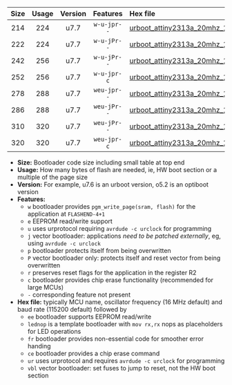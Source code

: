 |Size|Usage|Version|Features|Hex file|
|:-:|:-:|:-:|:-:|:--|
|214|224|u7.7|`w-u-jpr--`|[urboot_attiny2313a_20mhz_19200bps_lednop_ur_vbl.hex](https://raw.githubusercontent.com/stefanrueger/urboot.hex/main/mcus/attiny2313a/fcpu_20mhz/19200_bps/urboot_attiny2313a_20mhz_19200bps_lednop_ur_vbl.hex)|
|222|224|u7.7|`w-u-jPr--`|[urboot_attiny2313a_20mhz_19200bps_ur_vbl.hex](https://raw.githubusercontent.com/stefanrueger/urboot.hex/main/mcus/attiny2313a/fcpu_20mhz/19200_bps/urboot_attiny2313a_20mhz_19200bps_ur_vbl.hex)|
|242|256|u7.7|`w-u-jPr--`|[urboot_attiny2313a_20mhz_19200bps_lednop_fr_ur_vbl.hex](https://raw.githubusercontent.com/stefanrueger/urboot.hex/main/mcus/attiny2313a/fcpu_20mhz/19200_bps/urboot_attiny2313a_20mhz_19200bps_lednop_fr_ur_vbl.hex)|
|252|256|u7.7|`w-u-jpr-c`|[urboot_attiny2313a_20mhz_19200bps_lednop_fr_ce_ur_vbl.hex](https://raw.githubusercontent.com/stefanrueger/urboot.hex/main/mcus/attiny2313a/fcpu_20mhz/19200_bps/urboot_attiny2313a_20mhz_19200bps_lednop_fr_ce_ur_vbl.hex)|
|278|288|u7.7|`weu-jpr--`|[urboot_attiny2313a_20mhz_19200bps_ee_lednop_ur_vbl.hex](https://raw.githubusercontent.com/stefanrueger/urboot.hex/main/mcus/attiny2313a/fcpu_20mhz/19200_bps/urboot_attiny2313a_20mhz_19200bps_ee_lednop_ur_vbl.hex)|
|286|288|u7.7|`weu-jPr--`|[urboot_attiny2313a_20mhz_19200bps_ee_ur_vbl.hex](https://raw.githubusercontent.com/stefanrueger/urboot.hex/main/mcus/attiny2313a/fcpu_20mhz/19200_bps/urboot_attiny2313a_20mhz_19200bps_ee_ur_vbl.hex)|
|310|320|u7.7|`weu-jPr--`|[urboot_attiny2313a_20mhz_19200bps_ee_lednop_fr_ur_vbl.hex](https://raw.githubusercontent.com/stefanrueger/urboot.hex/main/mcus/attiny2313a/fcpu_20mhz/19200_bps/urboot_attiny2313a_20mhz_19200bps_ee_lednop_fr_ur_vbl.hex)|
|320|320|u7.7|`weu-jpr-c`|[urboot_attiny2313a_20mhz_19200bps_ee_lednop_fr_ce_ur_vbl.hex](https://raw.githubusercontent.com/stefanrueger/urboot.hex/main/mcus/attiny2313a/fcpu_20mhz/19200_bps/urboot_attiny2313a_20mhz_19200bps_ee_lednop_fr_ce_ur_vbl.hex)|

- **Size:** Bootloader code size including small table at top end
- **Usage:** How many bytes of flash are needed, ie, HW boot section or a multiple of the page size
- **Version:** For example, u7.6 is an urboot version, o5.2 is an optiboot version
- **Features:**
  + `w` bootloader provides `pgm_write_page(sram, flash)` for the application at `FLASHEND-4+1`
  + `e` EEPROM read/write support
  + `u` uses urprotocol requiring `avrdude -c urclock` for programming
  + `j` vector bootloader: applications *need to be patched externally*, eg, using `avrdude -c urclock`
  + `p` bootloader protects itself from being overwritten
  + `P` vector bootloader only: protects itself and reset vector from being overwritten
  + `r` preserves reset flags for the application in the register R2
  + `c` bootloader provides chip erase functionality (recommended for large MCUs)
  + `-` corresponding feature not present
- **Hex file:** typically MCU name, oscillator frequency (16 MHz default) and baud rate (115200 default) followed by
  + `ee` bootloader supports EEPROM read/write
  + `lednop` is a template bootloader with `mov rx,rx` nops as placeholders for LED operations
  + `fr` bootloader provides non-essential code for smoother error handing
  + `ce` bootloader provides a chip erase command
  + `ur` uses urprotocol and requires `avrdude -c urclock` for programming
  + `vbl` vector bootloader: set fuses to jump to reset, not the HW boot section
